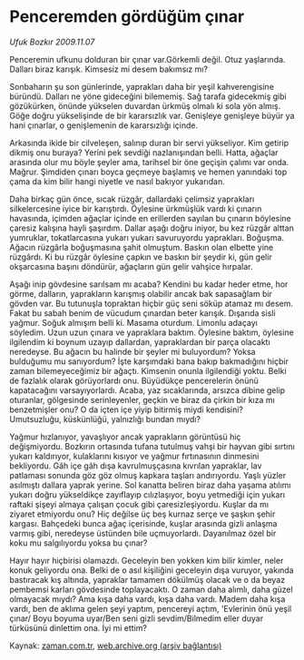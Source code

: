 # Penceremden gördüğüm çınar

*Ufuk Bozkır 2009.11.07*

<tr><td class="metin" colspan="2" style="padding-top: 20px; padding-left: 5px; ">Penceremin ufkunu dolduran bir çınar var.Görkemli değil. Otuz yaşlarında. Dalları biraz karışık. Kimsesiz mi desem bakımsız mı?</td></tr><tr><td class="metin" colspan="2" style="padding-top: 20px; padding-left: 5px; "><p>Sonbaharın şu son günlerinde, yaprakları daha bir yeşil kahverengisine büründü. Dalları ne yöne gideceğini bilememiş. Sağ tarafa gidecekmiş gibi gözükürken, önünde yükselen duvardan ürkmüş olmalı ki sola yön almış. Göğe doğru yükselişinde de bir kararsızlık var. Genişleye genişleye büyür ya hani çınarlar, o genişlemenin de kararsızlığı içinde.
<p>Arkasında ikide bir cilveleşen, salınıp duran bir servi yükseliyor. Kim getirip dikmiş onu buraya? Yerini pek sevdiği nazlanışından belli. Hatta, ağaçlar arasında olur mu böyle şeyler ama, tarihsel bir öne geçişin çalımı var onda. Mağrur. Şimdiden çınarı boyca geçmeye başlamış ve hemen yanındaki top çama da kim bilir hangi niyetle ve nasıl bakıyor yukarıdan.
<p>Daha birkaç gün önce, sıcak rüzgâr, dallardaki çelimsiz yaprakları silkelercesine iyice bir karıştırdı. Öylesine ürkmüşlük vardı ki çınarın havasında, içimden ağaçlar içinde en erillerden sayılan bu çınarın böylesine çaresiz kalışına hayli şaşırdım. Dallar aşağı doğru iniyor, bu kez rüzgâr alttan yumruklar, tokatlarcasına yukarı yukarı savuruyordu yaprakları. Boğuşma. Ağacın rüzgârla boğuşmasına şahit olmuştum. Baskın olan elbette yine rüzgârdı. Ki bu rüzgâr öylesine çapkın ve baskın bir şeydir ki, gün gelir okşarcasına başını döndürür, ağaçların gün gelir vahşice hırpalar.
<p>Aşağı inip gövdesine sarılsam mı acaba? Kendini bu kadar heder etme, hor görme, dalların, yaprakların karışmış olabilir ancak bak sapasağlam bir gövden var. Bu tutunuşla topraktan hiçbir güç seni söküp atamaz mı desem. Fakat bu sabah benim de vücudum çınardan beter karışık. Dışarıda sisli yağmur. Soğuk almışım belli ki. Masama oturdum. Limonlu adaçayı söyledim. Uzun uzun çınara ve yapraklara baktım. Öylesine baktım, öylesine ilgilendim ki boynum uzayıp dallardan, yapraklardan bir parça olacaktı neredeyse. Bu ağacın bu halinde bir şeyler mi buluyordum? Yoksa bulduğumu mu sanıyordum? İşte karşımdaki bana bakıp bakmadığını hiçbir zaman bilemeyeceğimiz bir ağaçtı. Kimsenin onunla ilgilendiği yoktu. Belki de fazlalık olarak görüyorlardı onu. Büyüdükçe pencerelerin önünü kapatacağını varsayıyorlardı. Acaba, yaz sıcaklarında, arsızca dibine gelip oturanlar, gölgesinde serinleyenler, geçkin ve biraz da çirkin bir kıza mı benzetmişler onu? O da içten içe yiyip bitirmiş miydi kendisini? Umutsuzluğu, küskünlüğü, yalnızlığı bundan mıydı?
<p>Yağmur hızlanıyor, yavaşlıyor ancak yaprakların görüntüsü hiç değişmiyordu. Bozkırın ortasında tufana tutulmuş vahşi bir hayvan gibi sırtını yukarı kaldırıyor, kulaklarını kısıyor ve yağmur fırtınasının dinmesini bekliyordu. Gâh içe gâh dışa kavrulmuşçasına kıvrılan yapraklar, lav patlaması sonunda göz göz olmuş kapkara taşları andırıyordu. Yaşlı yüzler asılmıştı dallara yaprak yerine. Sol kanatta beliren biraz daha yaşama atılımı yukarı doğru yükseldikçe zayıflayıp cılızlaşıyor, boyu yetmediği için yukarı raftaki şişeyi almaya çalışan çocuk gibi çaresizleşiyordu. Kuşlar da mı ziyaret etmiyordu onu? Hiç değilse üç beş kurnaz serçe ve şaşkın şehir kargası. Bahçedeki bunca ağaç içerisinde, kuşlar arasında gizli anlaşma varmış gibi, neredeyse üstünden bile uçmuyorlardı. Dayanılmaz özel bir koku mu salgılıyordu yoksa bu çınar?
<p>Hayır hayır hiçbirisi olamazdı. Geceleyin ben yokken kim bilir kimler, neler konuk geliyordu ona. Belki de o asıl kişiliğini geceleyin dışa vuruyor, yakında bastıracak kış altında, yapraklar tamamen dökülmüş olacak ve o da beyaz pembemsi karları gövdesinde toplayacaktı. O zaman daha alımlı, daha güzel olmayacak mıydı? Ama kışa daha vardı, kışa daha vardı. Madem daha kışa vardı, ben de aklıma gelen şeyi yaptım, pencereyi açtım, 'Evlerinin önü yeşil çınar/ Boyu boyuma uyar/Ben seni gizli sevdim/Bilmedim eller duyar türküsünü dinlettim ona. İyi mi ettim? <br/></p></p></p></p></p></p></td></tr>

Kaynak: [zaman.com.tr](http://zaman.com.tr/yazar.do?yazino=912485), [web.archive.org (arşiv bağlantısı)](http://web.archive.org/web/20091110233821/http://zaman.com.tr:80/yazar.do?yazino=912485)
